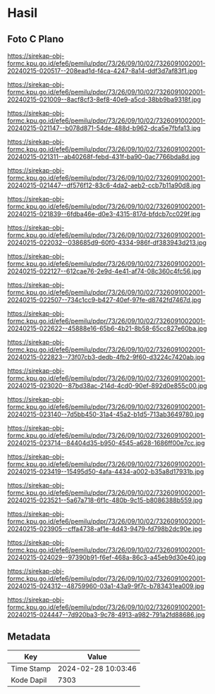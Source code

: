 # Hasil

## Foto C Plano

https://sirekap-obj-formc.kpu.go.id/efe6/pemilu/pdpr/73/26/09/10/02/7326091002001-20240215-020517--208ead1d-f4ca-4247-8a14-ddf3d7af83f1.jpg

https://sirekap-obj-formc.kpu.go.id/efe6/pemilu/pdpr/73/26/09/10/02/7326091002001-20240215-021009--8acf8cf3-8ef8-40e9-a5cd-38bb9ba9318f.jpg

https://sirekap-obj-formc.kpu.go.id/efe6/pemilu/pdpr/73/26/09/10/02/7326091002001-20240215-021147--b078d871-54de-488d-b962-dca5e7fbfa13.jpg

https://sirekap-obj-formc.kpu.go.id/efe6/pemilu/pdpr/73/26/09/10/02/7326091002001-20240215-021311--ab40268f-febd-431f-ba90-0ac7766bda8d.jpg

https://sirekap-obj-formc.kpu.go.id/efe6/pemilu/pdpr/73/26/09/10/02/7326091002001-20240215-021447--df576f12-83c6-4da2-aeb2-ccb7b11a90d8.jpg

https://sirekap-obj-formc.kpu.go.id/efe6/pemilu/pdpr/73/26/09/10/02/7326091002001-20240215-021839--6fdba46e-d0e3-4315-817d-bfdcb7cc029f.jpg

https://sirekap-obj-formc.kpu.go.id/efe6/pemilu/pdpr/73/26/09/10/02/7326091002001-20240215-022032--038685d9-60f0-4334-986f-df383943d213.jpg

https://sirekap-obj-formc.kpu.go.id/efe6/pemilu/pdpr/73/26/09/10/02/7326091002001-20240215-022127--612cae76-2e9d-4e41-af74-08c360c4fc56.jpg

https://sirekap-obj-formc.kpu.go.id/efe6/pemilu/pdpr/73/26/09/10/02/7326091002001-20240215-022507--734c1cc9-b427-40ef-97fe-d8742fd7467d.jpg

https://sirekap-obj-formc.kpu.go.id/efe6/pemilu/pdpr/73/26/09/10/02/7326091002001-20240215-022622--45888e16-65b6-4b21-8b58-65cc827e60ba.jpg

https://sirekap-obj-formc.kpu.go.id/efe6/pemilu/pdpr/73/26/09/10/02/7326091002001-20240215-022823--73f07cb3-dedb-4fb2-9f60-d3224c7420ab.jpg

https://sirekap-obj-formc.kpu.go.id/efe6/pemilu/pdpr/73/26/09/10/02/7326091002001-20240215-023020--87bd38ac-214d-4cd0-90ef-892d0e855c00.jpg

https://sirekap-obj-formc.kpu.go.id/efe6/pemilu/pdpr/73/26/09/10/02/7326091002001-20240215-023140--7d5bb450-31a4-45a2-b1d5-713ab3649780.jpg

https://sirekap-obj-formc.kpu.go.id/efe6/pemilu/pdpr/73/26/09/10/02/7326091002001-20240215-023714--84404d35-b950-4545-a628-1686ff00e7cc.jpg

https://sirekap-obj-formc.kpu.go.id/efe6/pemilu/pdpr/73/26/09/10/02/7326091002001-20240215-023419--15495d50-4afa-4434-a002-b35a8d17931b.jpg

https://sirekap-obj-formc.kpu.go.id/efe6/pemilu/pdpr/73/26/09/10/02/7326091002001-20240215-023521--5a67a718-6f1c-480b-9c15-b8086388b559.jpg

https://sirekap-obj-formc.kpu.go.id/efe6/pemilu/pdpr/73/26/09/10/02/7326091002001-20240215-023905--cffa4738-af1e-4d43-9479-fd798b2dc90e.jpg

https://sirekap-obj-formc.kpu.go.id/efe6/pemilu/pdpr/73/26/09/10/02/7326091002001-20240215-024029--97390b91-f6ef-468a-86c3-a45eb9d30e40.jpg

https://sirekap-obj-formc.kpu.go.id/efe6/pemilu/pdpr/73/26/09/10/02/7326091002001-20240215-024312--48759960-03a1-43a9-9f7c-b783431ea009.jpg

https://sirekap-obj-formc.kpu.go.id/efe6/pemilu/pdpr/73/26/09/10/02/7326091002001-20240215-024447--7d920ba3-9c78-4913-a982-791a2fd88686.jpg


## Metadata

| Key        | Value               |
| ---------- | ------------------- |
| Time Stamp | 2024-02-28 10:03:46 |
| Kode Dapil | 7303                |



